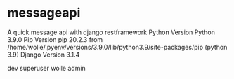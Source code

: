 # messageapi
A quick message api with django restframework
Python Version  Python 3.9.0
Pip Version  pip 20.2.3 from /home/wolle/.pyenv/versions/3.9.0/lib/python3.9/site-packages/pip (python 3.9)
Django Version 3.1.4

dev superuser wolle admin
